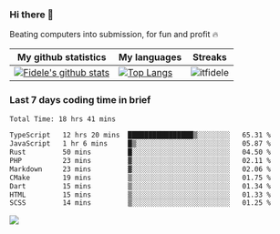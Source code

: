### Hi there 👋
<p>Beating computers into submission, for fun and profit 🔥</p>

|My github statistics|My languages|Streaks|
|-|-|-|
|[![Fidele's github stats](https://github-readme-stats.vercel.app/api?username=itfidele&count_private=true&show_icons=true&theme=dark&hide_title=true)](https://github.com/itfidele)|[![Top Langs](https://github-readme-stats.vercel.app/api/top-langs/?username=itfidele&show_icons=true&langs_count=8&theme=dark&layout=compact&hide_title=true)](https://github.com/itfidele)|![itfidele](https://github-readme-streak-stats.herokuapp.com/?user=itfidele&theme=dark)

### Last 7 days coding time in brief
<!--START_SECTION:waka-->

```txt
Total Time: 18 hrs 41 mins

TypeScript   12 hrs 20 mins  ████████████████▒░░░░░░░░   65.31 %
JavaScript   1 hr 6 mins     █▒░░░░░░░░░░░░░░░░░░░░░░░   05.87 %
Rust         50 mins         █░░░░░░░░░░░░░░░░░░░░░░░░   04.50 %
PHP          23 mins         ▓░░░░░░░░░░░░░░░░░░░░░░░░   02.11 %
Markdown     23 mins         ▓░░░░░░░░░░░░░░░░░░░░░░░░   02.06 %
CMake        19 mins         ▒░░░░░░░░░░░░░░░░░░░░░░░░   01.75 %
Dart         15 mins         ▒░░░░░░░░░░░░░░░░░░░░░░░░   01.34 %
HTML         15 mins         ▒░░░░░░░░░░░░░░░░░░░░░░░░   01.33 %
SCSS         14 mins         ▒░░░░░░░░░░░░░░░░░░░░░░░░   01.25 %
```

<!--END_SECTION:waka-->

![](https://komarev.com/ghpvc/?username=itfidele)
